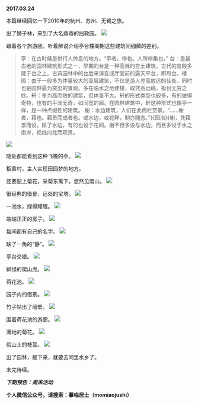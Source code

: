 
          
**2017.03.24**

本篇继续回忆一下2010年的杭州、苏州、无锡之旅。

出了狮子林，来到了大名鼎鼎的拙政园。
![](http://imglf.nosdn.127.net/img/MVFyakc3Qit1WkFpeFU5VytWYm9OTHNIWUtIRVEyRWM3VldIRFZuSGtCcz0.jpg)


跟着各个旅游团，听着解说介绍亭台楼阁榭这些建筑间细微的差别。
>亭：在古时候是供行人休息的地方。“亭者，停也。人所停集也。” 台：是最古老的园林建筑形式之一，早期的台是一种高耸的夯土建筑，古代的宫殿多建于台之上。古典园林中的台后来演变成厅堂前的露天平台，即月台。楼阁：由于一般多为体量较大的高层建筑，不仅是游人登高放远的佳处，同时也是园林最为突出的景观。多在临水之地建楼，取凭高远眺，极目无穷之妙。轩：多为高而敞的建筑，但体量不大。轩的形式类型也较多，有的做得奇特，也有的平淡无奇，如同宽的廊。在园林建筑中，轩这种形式也像亭一样，是一种点缀性的建筑。 榭：水边建筑，人们在此倚栏赏景。“……榭者，藉也。藉景而成者也。或水边，或花畔，制亦随态。”(《园冶》)榭，凭藉景而设，除了水边，有的也设于花间。榭不但多设与水边，而且多设于水之南岸，视线向北而观景。


![](http://imglf.nosdn.127.net/img/bi9NS1cvaS9HVU9zNThpYkp0YURhUUdyMEhPLytMblU0WE5lY2x0cXhqTT0.jpg)


随处都能看到这种飞檐的亭。
![](http://imglf0.nosdn.127.net/img/ZzhoTUpHY05oRlk3S2k4N0NuSzVJNFg3WFRoOU1WQWJzRUJpWGV3b0FlZz0.jpg)


稻香村，主人实现田园梦的地方。

还要配上菊花，采菊东篱下，悠然见南山。
![](http://imglf0.nosdn.127.net/img/b3V6QjR0UDQvR3gwalJwQTBBeWY2cWNOMlNWWkk3dWY1V1RwTFhnQUFKST0.jpg)


很经典的借景，远处的宝塔。
![](http://imglf0.nosdn.127.net/img/dGNEdGJsWWhFNnVVaEZJWFloekdLOXVUa1huSld3RVdJUzdBTDA1M1ZqMD0.jpg)


一池水，绿得耀眼。
![](http://imglf2.nosdn.127.net/img/RHU3OWN5T3R5bTNDT2RuQkJHaUdZS1R6a2hTcE9SRUt6eTQvNXdsdWZ0ST0.jpg)


端端正正的房子。
![](http://imglf.nosdn.127.net/img/K083eXVmL0VFdGo4SGtwRHRpUlZxNjZNcHhLQjBtamNXR3R2UUQxMm5xaz0.jpg)


每间都有自己的名字。
![](http://imglf0.nosdn.127.net/img/VEVmWkx0ckdwUWJLQm94OVZxanIyNnZBNVhiSzlnYkpFMGJwdStjZ2JYWT0.jpg)


缺了一角的“静”。
![](http://imglf.nosdn.127.net/img/QVE1TDB0TWxKcVpJbU5jSTgwVk8xMm9kQmRobktlN2dtaE5GVEtTRGlORT0.jpg)


亭台交错。
![](http://imglf.nosdn.127.net/img/UlVOL0c5S1B0eVo1WU9Hb2IyOHl2b0VrMkJvQ28yaDhJWDIyODNxTndxST0.jpg)


鲜绿的爬山虎。
![](http://imglf0.nosdn.127.net/img/S3QyeTRuYmQ5UTdYNmxveldCbHp6Wm9nbGpiUklaQzZOWDZoR0VGNWo0QT0.jpg)


荷花池。
![](http://imglf1.nosdn.127.net/img/ejBselFycXR2UU41Y1BXT3hiOUEvTTg0MDB2eTFYV29MTFUwLy9XRE0wWT0.jpg)


园子内的借景。
![](http://imglf.nosdn.127.net/img/c1QzZG54VjlLejdxSC9oa3NUVENaTE1lNGVLRjl0dzBDdE9pRVg4SStidz0.jpg)


竹子钻出了墙壁。
![](http://imglf2.nosdn.127.net/img/cURLakFybzNHOVhrMkpYdEp2T0lhdGlvRjAwemdHRERPaUpFTDV6MnI1QT0.jpg)


围着荷花池的游廊。
![](http://imglf2.nosdn.127.net/img/N1BBSlhGcXMzcFQvUkhSYlJ2b212UHA3dFFxdGpNenFyUURuUlBTdmFFTT0.jpg)


满地的菊花。
![](http://imglf.nosdn.127.net/img/ejRtdmFMdFRhOXlFQ1FqUVl4MFhLVHFDS3FtT0ZWKy9YbmtZY1FVOHg0Yz0.jpg)


假山上的枝蔓。
![](http://imglf2.nosdn.127.net/img/YytER0o3WkNnVjM4bG9TcDRzWEFaNS84RHdpSHpsV2hvSGJOSHlmTWxoRT0.jpg)


出了园林，接下来，就要去同里水乡了。

未完待续。


***下期预告：周末活动***


**个人微信公众号，请搜索：摹喵居士（momiaojushi）**

        